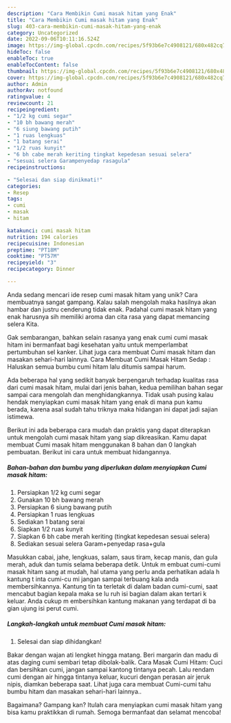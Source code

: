 ```yaml
---
description: "Cara Membikin Cumi masak hitam yang Enak"
title: "Cara Membikin Cumi masak hitam yang Enak"
slug: 403-cara-membikin-cumi-masak-hitam-yang-enak
category: Uncategorized
date: 2022-09-06T10:11:16.524Z
image: https://img-global.cpcdn.com/recipes/5f93b6e7c4908121/680x482cq70/cumi-masak-hitam-foto-resep-utama.jpg
hideToc: false
enableToc: true
enableTocContent: false
thumbnail: https://img-global.cpcdn.com/recipes/5f93b6e7c4908121/680x482cq70/cumi-masak-hitam-foto-resep-utama.jpg
cover: https://img-global.cpcdn.com/recipes/5f93b6e7c4908121/680x482cq70/cumi-masak-hitam-foto-resep-utama.jpg
author: Admin
authorAv: notfound
ratingvalue: 4
reviewcount: 21
recipeingredient:
- "1/2 kg cumi segar"
- "10 bh bawang merah"
- "6 siung bawang putih"
- "1 ruas lengkuas"
- "1 batang serai"
- "1/2 ruas kunyit"
- "6 bh cabe merah keriting tingkat kepedesan sesuai selera"
- "sesuai selera Garampenyedap rasagula"
recipeinstructions:

- "Selesai dan siap dinikmati!"
categories:
- Resep
tags:
- cumi
- masak
- hitam

katakunci: cumi masak hitam 
nutrition: 194 calories
recipecuisine: Indonesian
preptime: "PT18M"
cooktime: "PT57M"
recipeyield: "3"
recipecategory: Dinner

---
```





Anda sedang mencari ide resep cumi masak hitam yang unik? Cara membuatnya sangat gampang. Kalau salah mengolah maka hasilnya akan hambar dan justru cenderung tidak enak. Padahal cumi masak hitam yang enak harusnya sih memiliki aroma dan cita rasa yang dapat memancing selera Kita.





Gak sembarangan, bahkan selain rasanya yang enak cumi cumi masak hitam ini bermanfaat bagi kesehatan yaitu untuk memperlambat pertumbuhan sel kanker. Lihat juga cara membuat Cumi masak hitam dan masakan sehari-hari lainnya. Cara Membuat Cumi Masak Hitam Sedap : Haluskan semua bumbu cumi hitam lalu ditumis sampai harum.

Ada beberapa hal yang sedikit banyak berpengaruh terhadap kualitas rasa dari cumi masak hitam, mulai dari jenis bahan, kedua pemilihan bahan segar sampai cara mengolah dan menghidangkannya. Tidak usah pusing kalau hendak menyiapkan cumi masak hitam yang enak di mana pun kamu berada, karena asal sudah tahu triknya maka hidangan ini dapat jadi sajian istimewa.






Berikut ini ada beberapa cara mudah dan praktis yang dapat diterapkan untuk mengolah cumi masak hitam yang siap dikreasikan. Kamu dapat membuat Cumi masak hitam menggunakan 8 bahan dan 0 langkah pembuatan. Berikut ini cara untuk membuat hidangannya.

<!--inarticleads1-->

##### Bahan-bahan dan bumbu yang diperlukan dalam menyiapkan Cumi masak hitam:

1. Persiapkan 1/2 kg cumi segar
1. Gunakan 10 bh bawang merah
1. Persiapkan 6 siung bawang putih
1. Persiapkan 1 ruas lengkuas
1. Sediakan 1 batang serai
1. Siapkan 1/2 ruas kunyit
1. Siapkan 6 bh cabe merah keriting (tingkat kepedesan sesuai selera)
1. Sediakan sesuai selera Garam+penyedap rasa+gula


Masukkan cabai, jahe, lengkuas, salam, saus tiram, kecap manis, dan gula merah, aduk dan tumis selama beberapa detik. Untuk m embuat cumi-cumi masak hitam sang at mudah, hal utama yang perlu anda perhatikan adala h kantung t inta cumi-cu mi jangan sampai terbuang kala anda membersihkannya. Kantung tin ta terletak di dalam badan cumi-cumi, saat mencabut bagian kepala maka se lu ruh isi bagian dalam akan tertari k keluar. Anda cukup m embersihkan kantung makanan yang terdapat di ba gian ujung isi perut cumi. 

<!--inarticleads2-->

##### Langkah-langkah untuk membuat Cumi masak hitam:


1. Selesai dan siap dihidangkan!

Bakar dengan wajan ati lengket hingga matang. Beri margarin dan madu di atas daging cumi sembari tetap dibolak-balik. Cara Masak Cumi Hitam: Cuci dan bersihkan cumi, jangan sampai kantong tintanya pecah. Lalu rendam cumi dengan air hingga tintanya keluar, kucuri dengan perasan air jeruk nipis, diamkan beberapa saat. Lihat juga cara membuat Cumi-cumi tahu bumbu hitam dan masakan sehari-hari lainnya.. 

Bagaimana? Gampang kan? Itulah cara menyiapkan cumi masak hitam yang bisa kamu praktikkan di rumah. Semoga bermanfaat dan selamat mencoba!
